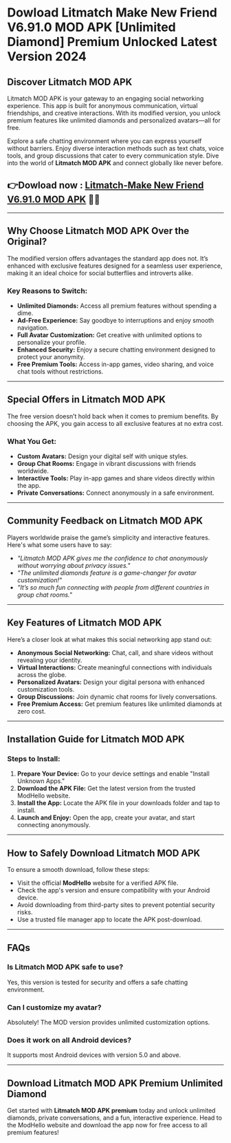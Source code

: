# Dowload Litmatch Make New Friend V6.91.0 MOD APK [Unlimited Diamond] Premium Unlocked Latest Version 2024

## Discover Litmatch MOD APK  
Litmatch MOD APK is your gateway to an engaging social networking experience. This app is built for anonymous communication, virtual friendships, and creative interactions. With its modified version, you unlock premium features like unlimited diamonds and personalized avatars—all for free.  

Explore a safe chatting environment where you can express yourself without barriers. Enjoy diverse interaction methods such as text chats, voice tools, and group discussions that cater to every communication style. Dive into the world of **Litmatch MOD APK** and connect globally like never before.  


## 👉Dowload now : [Litmatch-Make New Friend V6.91.0 MOD APK](https://modhello.com/litmatch/) 🧑🏻
---

## Why Choose Litmatch MOD APK Over the Original?  
The modified version offers advantages the standard app does not. It’s enhanced with exclusive features designed for a seamless user experience, making it an ideal choice for social butterflies and introverts alike.  

### Key Reasons to Switch:
- **Unlimited Diamonds:** Access all premium features without spending a dime.  
- **Ad-Free Experience:** Say goodbye to interruptions and enjoy smooth navigation.  
- **Full Avatar Customization:** Get creative with unlimited options to personalize your profile.  
- **Enhanced Security:** Enjoy a secure chatting environment designed to protect your anonymity.  
- **Free Premium Tools:** Access in-app games, video sharing, and voice chat tools without restrictions.  

---

## Special Offers in Litmatch MOD APK  
The free version doesn’t hold back when it comes to premium benefits. By choosing the APK, you gain access to all exclusive features at no extra cost.  

### What You Get:
- **Custom Avatars:** Design your digital self with unique styles.  
- **Group Chat Rooms:** Engage in vibrant discussions with friends worldwide.  
- **Interactive Tools:** Play in-app games and share videos directly within the app.  
- **Private Conversations:** Connect anonymously in a safe environment.  

---

## Community Feedback on Litmatch MOD APK  
Players worldwide praise the game’s simplicity and interactive features. Here's what some users have to say:  

- *"Litmatch MOD APK gives me the confidence to chat anonymously without worrying about privacy issues."*  
- *"The unlimited diamonds feature is a game-changer for avatar customization!"*  
- *"It’s so much fun connecting with people from different countries in group chat rooms."*  

---

## Key Features of Litmatch MOD APK  

Here’s a closer look at what makes this social networking app stand out:  

- **Anonymous Social Networking:** Chat, call, and share videos without revealing your identity.  
- **Virtual Interactions:** Create meaningful connections with individuals across the globe.  
- **Personalized Avatars:** Design your digital persona with enhanced customization tools.  
- **Group Discussions:** Join dynamic chat rooms for lively conversations.  
- **Free Premium Access:** Get premium features like unlimited diamonds at zero cost.  

---

## Installation Guide for Litmatch MOD APK  

### Steps to Install:  
1. **Prepare Your Device:** Go to your device settings and enable "Install Unknown Apps."  
2. **Download the APK File:** Get the latest version from the trusted ModHello website.  
3. **Install the App:** Locate the APK file in your downloads folder and tap to install.  
4. **Launch and Enjoy:** Open the app, create your avatar, and start connecting anonymously.  

---

## How to Safely Download Litmatch MOD APK  

To ensure a smooth download, follow these steps:  

- Visit the official **ModHello** website for a verified APK file.  
- Check the app's version and ensure compatibility with your Android device.  
- Avoid downloading from third-party sites to prevent potential security risks.  
- Use a trusted file manager app to locate the APK post-download.  

---

## FAQs  

### Is Litmatch MOD APK safe to use?  
Yes, this version is tested for security and offers a safe chatting environment.  

### Can I customize my avatar?  
Absolutely! The MOD version provides unlimited customization options.  

### Does it work on all Android devices?  
It supports most Android devices with version 5.0 and above.  

---

## Download Litmatch MOD APK Premium Unlimited Diamond  

Get started with **Litmatch MOD APK premium** today and unlock unlimited diamonds, private conversations, and a fun, interactive experience. Head to the ModHello website and download the app now for free access to all premium features!

